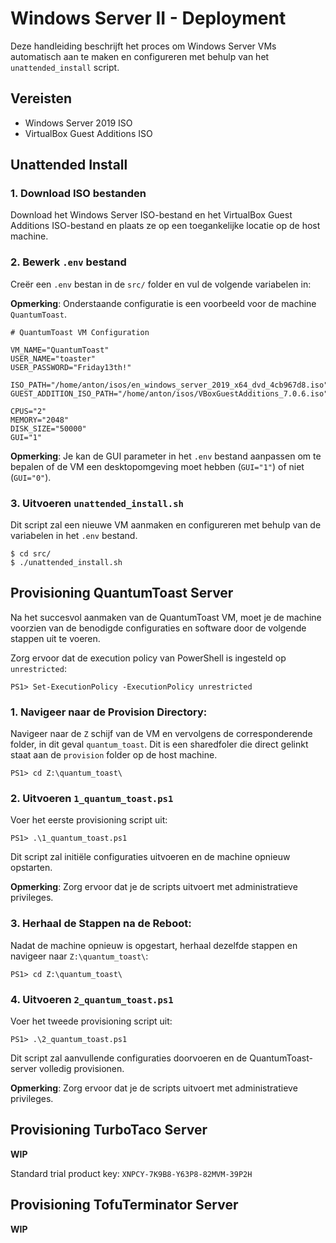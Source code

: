 # Windows Server II - Deployment

Deze handleiding beschrijft het proces om Windows Server VMs automatisch aan te maken en configureren met behulp van het `unattended_install` script.

## Vereisten

-   Windows Server 2019 ISO
-   VirtualBox Guest Additions ISO

## Unattended Install

### 1.  Download ISO bestanden

Download het Windows Server ISO-bestand en het VirtualBox Guest Additions ISO-bestand en plaats ze op een toegankelijke locatie op de host machine.

### 2. Bewerk `.env` bestand

Creër een `.env` bestan in de `src/` folder en vul de volgende variabelen in:

**Opmerking**: Onderstaande configuratie is een voorbeeld voor de machine `QuantumToast`.

```console
# QuantumToast VM Configuration

VM_NAME="QuantumToast"
USER_NAME="toaster"
USER_PASSWORD="Friday13th!"

ISO_PATH="/home/anton/isos/en_windows_server_2019_x64_dvd_4cb967d8.iso"
GUEST_ADDITION_ISO_PATH="/home/anton/isos/VBoxGuestAdditions_7.0.6.iso"

CPUS="2"
MEMORY="2048"
DISK_SIZE="50000"
GUI="1"
```

**Opmerking**: Je kan de GUI parameter in het `.env` bestand aanpassen om te bepalen of de VM een desktopomgeving moet hebben (`GUI="1"`) of niet (`GUI="0"`).

### 3. Uitvoeren `unattended_install.sh`

Dit script zal een nieuwe VM aanmaken en configureren met behulp van de variabelen in het `.env` bestand.

```console
$ cd src/
$ ./unattended_install.sh
```

## Provisioning QuantumToast Server

Na het succesvol aanmaken van de QuantumToast VM, moet je de machine voorzien van de benodigde configuraties en software door de volgende stappen uit te voeren.

Zorg ervoor dat de execution policy van PowerShell is ingesteld op `unrestricted`:


```console
PS1> Set-ExecutionPolicy -ExecutionPolicy unrestricted
```

### 1. Navigeer naar de Provision Directory:

Navigeer naar de `Z` schijf van de VM en vervolgens de corresponderende folder, in dit geval `quantum_toast`. Dit is een sharedfoler die direct gelinkt staat aan de `provision` folder op de host machine.

```console
PS1> cd Z:\quantum_toast\
```

### 2. Uitvoeren `1_quantum_toast.ps1`

Voer het eerste provisioning script uit:

```console
PS1> .\1_quantum_toast.ps1
```

Dit script zal initiële configuraties uitvoeren en de machine opnieuw opstarten.

**Opmerking**: Zorg ervoor dat je de scripts uitvoert met administratieve privileges.

### 3. Herhaal de Stappen na de Reboot:

Nadat de machine opnieuw is opgestart, herhaal dezelfde stappen en navigeer naar `Z:\quantum_toast\`:

```console
PS1> cd Z:\quantum_toast\
```

### 4. Uitvoeren `2_quantum_toast.ps1`

Voer het tweede provisioning script uit:

```console
PS1> .\2_quantum_toast.ps1
```

Dit script zal aanvullende configuraties doorvoeren en de QuantumToast-server volledig provisionen.

**Opmerking**: Zorg ervoor dat je de scripts uitvoert met administratieve privileges.

## Provisioning TurboTaco Server

**WIP**

Standard trial product key: `XNPCY-7K9B8-Y63P8-82MVM-39P2H`

## Provisioning TofuTerminator Server

**WIP**
